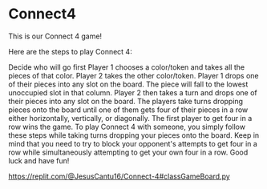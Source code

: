 # Connect4
This is our Connect 4 game!

Here are the steps to play Connect 4:

Decide who will go first
Player 1 chooses a color/token and takes all the pieces of that color. Player 2 takes the other color/token.
Player 1 drops one of their pieces into any slot on the board. The piece will fall to the lowest unoccupied slot in that column.
Player 2 then takes a turn and drops one of their pieces into any slot on the board.
The players take turns dropping pieces onto the board until one of them gets four of their pieces in a row either horizontally, vertically, or diagonally.
The first player to get four in a row wins the game.
To play Connect 4 with someone, you simply follow these steps while taking turns dropping your pieces onto the board. Keep in mind that you need to try to block your opponent's attempts to get four in a row while simultaneously attempting to get your own four in a row. Good luck and have fun!

https://replit.com/@JesusCantu16/Connect-4#classGameBoard.py
